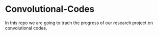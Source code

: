 # Convolutional-Codes

In this repo we are going to trach the progress of our research project on convolutional codes. 
